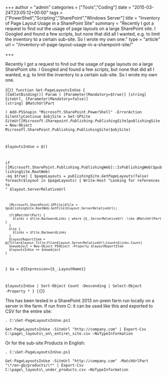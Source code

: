 +++
author = "admin"
categories = ["Tools","Coding"]
date = "2015-03-24T23:05:12+00:00"
tags = ["PowerShell","Scripting","SharePoint","Windows Server"]
title = "Inventory of Page Layout Usage in a SharePoint Site"
summary = "Recently I got a request to find out the usage of page layouts on a large SharePoint site. I Googled and found a few scripts, but none that did all I wanted, e.g. to limit the inventory to a certain sub-site. So I wrote my own one."
type = "article"
url = "/inventory-of-page-layout-usage-in-a-sharepoint-site/"

+++

Recently I got a request to find out the usage of page layouts on a large SharePoint site. I Googled and found a few scripts, but none that did all I wanted, e.g. to limit the inventory to a certain sub-site. So I wrote my own one.

{{<code PowerShell>}}
function Get-PageLayoutsInUse {
[CmdletBinding()]
  Param
  (
    [Parameter(Mandatory=$true)]
    [string]
    $SiteUrl,
    [Parameter(Mandatory=$false)]
    [string]
    $MatchUrlPart       
  )
  Add-PSSnapin "Microsoft.SharePoint.PowerShell" -ErrorAction SilentlyContinue
  $objSite = Get-SPSite $SiteUrl
  [Microsoft.Sharepoint.Publishing.PublishingSite]$publishingSite = New-Object Microsoft.SharePoint.Publishing.PublishingSite($objSite)

  $layoutsInUse = @()

  if ([Microsoft.SharePoint.Publishing.PublishingWeb]::IsPublishingWeb($publishingSite.RootWeb) -eq $true)
  {
    $pageLayouts = $publishingSite.GetPageLayouts($false)
    foreach($layout in $pageLayouts)
    {
      Write-Host "Looking for references to " $layout.ServerRelativeUrl

      [Microsoft.SharePoint.SPFile]$file = $publishingSite.RootWeb.GetFile($layout.ServerRelativeUrl);
      
      if($MatchUrlPart) {
        $links = $file.BackwardLinks | where {$_.ServerRelativeUrl -like $MatchUrlPart }
      }
      else {
        $links = $file.BackwardLinks
      }
      $layoutReportItem = @{Title=$layout.Title;File=$layout.ServerRelativeUrl;Count=$links.Count}
      $newobject = New-Object PSObject -Property $layoutReportItem
      $layoutsInUse += $newobject        
    }
  }
  $a = @{Expression={$_.LayoutName}}

  $layoutsInUse | Sort-Object Count -Descending | Select-Object -Property *
}
{{</code>}}

This has been tested in a SharePoint 2013 on-prem farm run locally on a server in the farm. If run from C: it can be used like this and exported to CSV for the entire site:
  
```
. C:\Get-PageLayoutsInUse.ps1
  
Get-PageLayoutsInUse -SiteUrl "http://company.com" | Export-Csv C:\page\_layouts\_on\_entire\_site.csv –NoTypeInformation
```

Or for the sub-site Products in English:
```
. C:\Get-PageLayoutsInUse.ps1
  
Get-PageLayoutsInUse -SiteUrl "http://company.com" -MatchUrlPart "\*/en-gb/products/\*" | Export-Csv C:\page\_layouts\_under_products.csv –NoTypeInformation
```